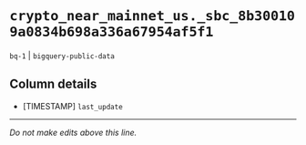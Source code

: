 # `crypto_near_mainnet_us._sbc_8b300109a0834b698a336a67954af5f1`
`bq-1` | `bigquery-public-data`

## Column details
* [TIMESTAMP] `last_update`

-------------------------------------------------------------------------------
*Do not make edits above this line.*
